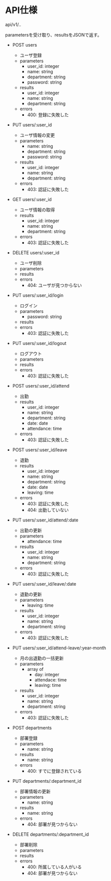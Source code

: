 # API仕様

api/v1/..

parametersを受け取り、resultsをJSONで返す。

* POST users
    * ユーザ登録
    * parameters
        * user_id: integer
        * name: string
        * department: string
        * password: string
    * results
        * user_id: integer
        * name: string
        * department: string
    * errors
        * 400: 登録に失敗した

* PUT users/:user_id
    * ユーザ情報の変更
    * parameters
        * name: string
        * department: string
        * password: string
    * results
        * user_id: integer
        * name: string
        * department: string
    * errors
        * 403: 認証に失敗した

* GET users/:user_id
    * ユーザ情報の取得
    * results
        * user_id: integer
        * name: string
        * department: string
    * errors
        * 403: 認証に失敗した

* DELETE users/:user_id
    * ユーザ削除
    * parameters
    * results
    * errors
        * 404: ユーザが見つからない

* PUT users/:user_id/login
    * ログイン
    * parameters
        * password: string
    * results
    * errors
        * 403: 認証に失敗した

* PUT users/:user_id/logout
    * ログアウト
    * parameters
    * results
    * errors
        * 403: 認証に失敗した

* POST users/:user_id/attend
    * 出勤
    * results
        * user_id: integer
        * name: string
        * department: string
        * date: date
        * attendance: time
    * errors
        * 403: 認証に失敗した

* POST users/:user_id/leave
    * 退勤
    * results
        * user_id: integer
        * name: string
        * department: string
        * date: date
        * leaving: time
    * errors
        * 403: 認証に失敗した
        * 404: 出勤していない

* PUT users/:user_id/attend/:date
    * 出勤の更新
    * parameters
        * attendance: time
    * results
        * user_id: integer
        * name: string
        * department: string
    * errors
        * 403: 認証に失敗した

* PUT users/:user_id/leave/:date
    * 退勤の更新
    * parameters
        * leaving: time
    * results
        * user_id: integer
        * name: string
        * department: string
    * errors
        * 403: 認証に失敗した

* PUT users/:user_id/attend-leave/:year-month
    * 月の出退勤の一括更新
    * parameters
        * array of
            * day: integer
            * attendace: time
            * leaving: time
    * results
        * user_id: integer
        * name: string
        * department: string
    * errors
        * 403: 認証に失敗した

* POST departments
    * 部署登録
    * parameters
        * name: string
    * results
        * name: string
    * errors
        * 400: すでに登録されている

* PUT departments/:department_id
    * 部署情報の更新
    * parameters
        * name: string
    * results
        * name: string
    * errors
        * 404: 部署が見つからない

* DELETE departments/:department_id
    * 部署削除
    * parameters
    * results
    * errors
        * 400: 所属している人がいる
        * 404: 部署が見つからない
